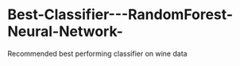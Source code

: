 # Best-Classifier---RandomForest-Neural-Network-
Recommended best performing classifier on wine data
